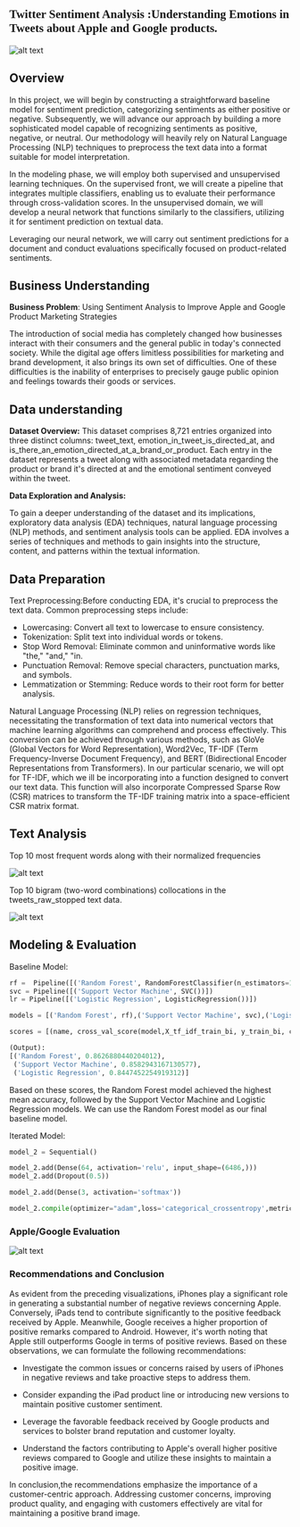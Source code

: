## <span style="font-family:Georgia, serif;">**Twitter Sentiment Analysis** :Understanding Emotions in Tweets about Apple and Google products.</span>

![alt text](twits.jpg "Title")

## Overview

In this project, we will begin by constructing a straightforward baseline model for sentiment prediction, categorizing sentiments as either positive or negative. Subsequently, we will advance our approach by building a more sophisticated model capable of recognizing sentiments as positive, negative, or neutral. Our methodology will heavily rely on Natural Language Processing (NLP) techniques to preprocess the text data into a format suitable for model interpretation.

In the modeling phase, we will employ both supervised and unsupervised learning techniques. On the supervised front, we will create a pipeline that integrates multiple classifiers, enabling us to evaluate their performance through cross-validation scores. In the unsupervised domain, we will develop a neural network that functions similarly to the classifiers, utilizing it for sentiment prediction on textual data.

Leveraging our neural network, we will carry out sentiment predictions for a document and conduct evaluations specifically focused on product-related sentiments.

## Business Understanding

**Business Problem**: Using Sentiment Analysis to Improve Apple and Google Product Marketing Strategies 

The introduction of social media has completely changed how businesses interact with their consumers and the general public in today's connected society. While the digital age offers limitless possibilities for marketing and brand development, it also brings its own set of difficulties. One of these difficulties is the inability of enterprises to precisely gauge public opinion and feelings towards their goods or services.

## Data understanding

**Dataset Overview:**
This dataset comprises 8,721 entries organized into three distinct columns: tweet_text, emotion_in_tweet_is_directed_at, and is_there_an_emotion_directed_at_a_brand_or_product. Each entry in the dataset represents a tweet along with associated metadata regarding the product or brand it's directed at and the emotional sentiment conveyed within the tweet.

**Data Exploration and Analysis:**

To gain a deeper understanding of the dataset and its implications, exploratory data analysis (EDA) techniques, natural language processing (NLP) methods, and sentiment analysis tools can be applied.
EDA involves a series of techniques and methods to gain insights into the structure, content, and patterns within the textual information.

## Data Preparation

Text Preprocessing:Before conducting EDA, it's crucial to preprocess the text data. Common preprocessing steps include:
* Lowercasing: Convert all text to lowercase to ensure consistency.
* Tokenization: Split text into individual words or tokens.
* Stop Word Removal: Eliminate common and uninformative words like "the," "and," "in.
* Punctuation Removal: Remove special characters, punctuation marks, and symbols.
* Lemmatization or Stemming: Reduce words to their root form for better analysis.

Natural Language Processing (NLP) relies on regression techniques, necessitating the transformation of text data into numerical vectors that machine learning algorithms can comprehend and process effectively. This conversion can be achieved through various methods, such as GloVe (Global Vectors for Word Representation), Word2Vec, TF-IDF (Term Frequency-Inverse Document Frequency), and BERT (Bidirectional Encoder Representations from Transformers). In our particular scenario, we will opt for TF-IDF, which we ill be incorporating into a function designed to convert our text data. This function will also incorporate Compressed Sparse Row (CSR) matrices to transform the TF-IDF training matrix into a space-efficient CSR matrix format.

## Text Analysis

Top 10 most frequent words along with their normalized frequencies

![alt text](output_img2.png "Evaluation")

Top 10 bigram (two-word combinations) collocations in the tweets_raw_stopped text data.

![alt text](output_img3.png "Evaluation2")

## Modeling & Evaluation

Baseline Model:

```python
rf =  Pipeline([('Random Forest', RandomForestClassifier(n_estimators=100, verbose=True))])
svc = Pipeline([('Support Vector Machine', SVC())])
lr = Pipeline([('Logistic Regression', LogisticRegression())])

models = [('Random Forest', rf),('Support Vector Machine', svc),('Logistic Regression', lr)]

scores = [(name, cross_val_score(model,X_tf_idf_train_bi, y_train_bi, cv=2).mean()) for name, model, in models]

(Output):
[('Random Forest', 0.8626880440204012),
 ('Support Vector Machine', 0.8582943167130577),
 ('Logistic Regression', 0.8447452254919312)]
```
Based on these scores, the Random Forest model achieved the highest mean accuracy, followed by the Support Vector Machine and Logistic Regression models. We can use the Random Forest model as our final baseline model.

Iterated Model:

```python
model_2 = Sequential()

model_2.add(Dense(64, activation='relu', input_shape=(6486,)))
model_2.add(Dropout(0.5))

model_2.add(Dense(3, activation='softmax'))

model_2.compile(optimizer="adam",loss='categorical_crossentropy',metrics=["accuracy"]) 
```
### Apple/Google Evaluation

![alt text](output_img1.png "Evaluation3")

### Recommendations and Conclusion

As evident from the preceding visualizations, iPhones play a significant role in generating a substantial number of negative reviews concerning Apple. Conversely, iPads tend to contribute significantly to the positive feedback received by Apple. Meanwhile, Google receives a higher proportion of positive remarks compared to Android. However, it's worth noting that Apple still outperforms Google in terms of positive reviews. Based on these observations, we can formulate the following recommendations:

* Investigate the common issues or concerns raised by users of iPhones in negative reviews and take proactive steps to address them.

* Consider expanding the iPad product line or introducing new versions to maintain positive customer sentiment.

* Leverage the favorable feedback received by Google products and services to bolster brand reputation and customer loyalty.

* Understand the factors contributing to Apple's overall higher positive reviews compared to Google and utilize these insights to maintain a positive image.

In conclusion,the recommendations emphasize the importance of a customer-centric approach. Addressing customer concerns, improving product quality, and engaging with customers effectively are vital for maintaining a positive brand image.

